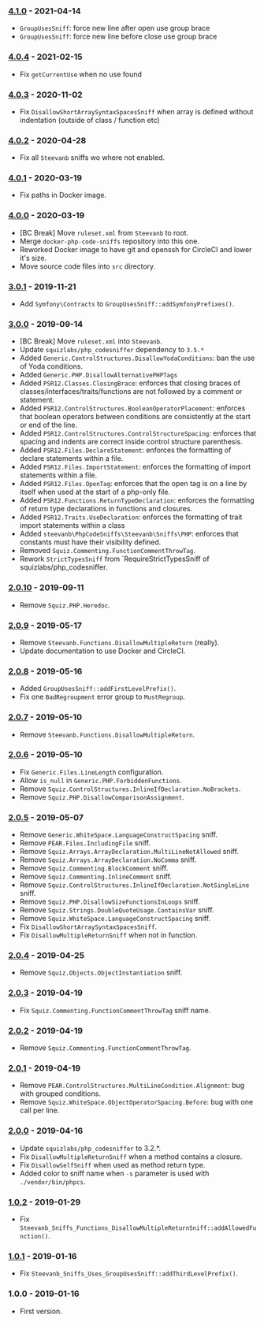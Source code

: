 ### [4.1.0](../../../compare/4.0.4...4.1.0) - 2021-04-14

- `GroupUsesSniff`: force new line after open use group brace
- `GroupUsesSniff`: force new line before close use group brace

### [4.0.4](../../../compare/4.0.3...4.0.4) - 2021-02-15

- Fix `getCurrentUse` when no use found

### [4.0.3](../../../compare/4.0.2...4.0.3) - 2020-11-02

- Fix `DisallowShortArraySyntaxSpacesSniff` when array is defined without indentation (outside of class / function etc)

### [4.0.2](../../../compare/4.0.1...4.0.2) - 2020-04-28

- Fix all `Steevanb` sniffs wo where not enabled.

### [4.0.1](../../../compare/4.0.0...4.0.1) - 2020-03-19

- Fix paths in Docker image.

### [4.0.0](../../../compare/3.0.1...4.0.0) - 2020-03-19

- [BC Break] Move `ruleset.xml` from `Steevanb` to root.
- Merge `docker-php-code-sniffs` repository into this one.
- Reworked Docker image to have git and openssh for CircleCI and lower it's size.
- Move source code files into `src` directory.

### [3.0.1](../../../compare/3.0.0...3.0.1) - 2019-11-21

- Add `Symfony\Contracts` to `GroupUsesSniff::addSymfonyPrefixes()`.

### [3.0.0](../../../compare/2.0.10...3.0.0) - 2019-09-14

- [BC Break] Move `ruleset.xml` into `Steevanb`.
- Update `squizlabs/php_codesniffer` dependency to `3.5.*`
- Added `Generic.ControlStructures.DisallowYodaConditions`: ban the use of Yoda conditions.
- Added `Generic.PHP.DisallowAlternativePHPTags`
- Added `PSR12.Classes.ClosingBrace`: enforces that closing braces of classes/interfaces/traits/functions are not followed by a comment or statement.
- Added `PSR12.ControlStructures.BooleanOperatorPlacement`: enforces that boolean operators between conditions are consistently at the start or end of the line.
- Added `PSR12.ControlStructures.ControlStructureSpacing`: enforces that spacing and indents are correct inside control structure parenthesis.
- Added `PSR12.Files.DeclareStatement`: enforces the formatting of declare statements within a file.
- Added `PSR12.Files.ImportStatement`: enforces the formatting of import statements within a file.
- Added `PSR12.Files.OpenTag`: enforces that the open tag is on a line by itself when used at the start of a php-only file.
- Added `PSR12.Functions.ReturnTypeDeclaration`: enforces the formatting of return type declarations in functions and closures.
- Added `PSR12.Traits.UseDeclaration`: enforces the formatting of trait import statements within a class
- Added `steevanb\PhpCodeSniffs\Steevanb\Sniffs\PHP`: enforces that constants must have their visibility defined.
- Removed `Squiz.Commenting.FunctionCommentThrowTag`.
- Rework `StrictTypesSniff` from `RequireStrictTypesSniff of squizlabs/php_codesniffer.

### [2.0.10](../../../compare/2.0.9...2.0.10) - 2019-09-11

- Remove `Squiz.PHP.Heredoc`.

### [2.0.9](../../../compare/2.0.7...2.0.8) - 2019-05-17

- Remove `Steevanb.Functions.DisallowMultipleReturn` (really).
- Update documentation to use Docker and CircleCI.

### [2.0.8](../../../compare/2.0.7...2.0.8) - 2019-05-16

- Added `GroupUsesSniff::addFirstLevelPrefix()`.
- Fix one `BadRegroupment` error group to `MustRegroup`.

### [2.0.7](../../../compare/2.0.6...2.0.7) - 2019-05-10

- Remove `Steevanb.Functions.DisallowMultipleReturn`.

### [2.0.6](../../../compare/2.0.5...2.0.6) - 2019-05-10

- Fix `Generic.Files.LineLength` configuration.
- Allow `is_null` in `Generic.PHP.ForbiddenFunctions`.
- Remove `Squiz.ControlStructures.InlineIfDeclaration.NoBrackets`.
- Remove `Squiz.PHP.DisallowComparisonAssignment`.

### [2.0.5](../../../compare/2.0.4...2.0.5) - 2019-05-07

- Remove `Generic.WhiteSpace.LanguageConstructSpacing` sniff.
- Remove `PEAR.Files.IncludingFile` sniff.
- Remove `Squiz.Arrays.ArrayDeclaration.MultiLineNotAllowed` sniff.
- Remove `Squiz.Arrays.ArrayDeclaration.NoComma` sniff.
- Remove `Squiz.Commenting.BlockComment` sniff.
- Remove `Squiz.Commenting.InlineComment` sniff.
- Remove `Squiz.ControlStructures.InlineIfDeclaration.NotSingleLine` sniff.
- Remove `Squiz.PHP.DisallowSizeFunctionsInLoops` sniff.
- Remove `Squiz.Strings.DoubleQuoteUsage.ContainsVar` sniff.
- Remove `Squiz.WhiteSpace.LanguageConstructSpacing` sniff.
- Fix `DisallowShortArraySyntaxSpacesSniff`.
- Fix `DisallowMultipleReturnSniff` when not in function.

### [2.0.4](../../../compare/2.0.3...2.0.4) - 2019-04-25

- Remove `Squiz.Objects.ObjectInstantiation` sniff.

### [2.0.3](../../../compare/2.0.2...2.0.3) - 2019-04-19

- Fix `Squiz.Commenting.FunctionCommentThrowTag` sniff name.

### [2.0.2](../../../compare/2.0.1...2.0.2) - 2019-04-19

- Remove `Squiz.Commenting.FunctionCommentThrowTag`.

### [2.0.1](../../../compare/2.0.0...2.0.1) - 2019-04-19

- Remove `PEAR.ControlStructures.MultiLineCondition.Alignment`: bug with grouped conditions.
- Remove `Squiz.WhiteSpace.ObjectOperatorSpacing.Before`: bug with one call per line.

### [2.0.0](../../../compare/1.0.2...2.0.0) - 2019-04-16

- Update `squizlabs/php_codesniffer` to 3.2.*.
- Fix `DisallowMultipleReturnSniff` when a method contains a closure.
- Fix `DisallowSelfSniff` when used as method return type.
- Added color to sniff name when `-s` parameter is used with `./vendor/bin/phpcs`.

### [1.0.2](../../../compare/1.0.1...1.0.2) - 2019-01-29

- Fix `Steevanb_Sniffs_Functions_DisallowMultipleReturnSniff::addAllowedFunction()`.

### [1.0.1](../../../compare/1.0.0...1.0.1) - 2019-01-16

- Fix `Steevanb_Sniffs_Uses_GroupUsesSniff::addThirdLevelPrefix()`.

### 1.0.0 - 2019-01-16

- First version.
